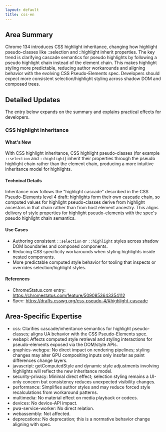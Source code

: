 ```yaml
---
layout: default
title: css-en
---
```


## Area Summary

Chrome 134 introduces CSS highlight inheritance, changing how highlight pseudo-classes like ::selection and ::highlight inherit properties. The key trend is clarifying cascade semantics for pseudo highlights by following a pseudo highlight chain instead of the element chain. This makes highlight styling more predictable, reducing author workarounds and aligning behavior with the evolving CSS Pseudo-Elements spec. Developers should expect more consistent selection/highlight styling across shadow DOM and composed trees.

## Detailed Updates

The entry below expands on the summary and explains practical effects for developers.

### CSS highlight inheritance

#### What's New
With CSS highlight inheritance, CSS highlight pseudo-classes (for example `::selection` and `::highlight`) inherit their properties through the pseudo highlight chain rather than the element chain, producing a more intuitive inheritance model for highlights.

#### Technical Details
Inheritance now follows the "highlight cascade" described in the CSS Pseudo-Elements level 4 draft: highlights form their own cascade chain, so computed values for highlight pseudo-classes derive from highlight ancestors in that chain rather than from host element ancestry. This aligns delivery of style properties for highlight pseudo-elements with the spec's pseudo highlight chain semantics.

#### Use Cases
- Authoring consistent `::selection` or `::highlight` styles across shadow DOM boundaries and composed components.
- Reducing CSS specificity workarounds when styling highlights inside nested components.
- More predictable computed style behavior for tooling that inspects or overrides selection/highlight styles.

#### References
- ChromeStatus.com entry: https://chromestatus.com/feature/5090853643354112
- Spec: https://drafts.csswg.org/css-pseudo-4/#highlight-cascade

## Area-Specific Expertise

- css: Clarifies cascade/inheritance semantics for highlight pseudo-classes; aligns UA behavior with the CSS Pseudo-Elements spec.
- webapi: Affects computed style retrieval and styling interactions for pseudo-elements exposed via the DOM/style APIs.
- graphics-webgpu: No direct impact on rendering pipelines; styling changes may alter GPU compositing inputs only insofar as paint differences change layers.
- javascript: getComputedStyle and dynamic style adjustments involving highlights will reflect the new inheritance model.
- security-privacy: Minimal direct effect; selection styling remains a UI-only concern but consistency reduces unexpected visibility changes.
- performance: Simplifies author styles and may reduce forced style recalculations from workaround patterns.
- multimedia: No material effect on media playback or codecs.
- devices: No device-API impact.
- pwa-service-worker: No direct relation.
- webassembly: Not affected.
- deprecations: No deprecation; this is a normative behavior change aligning with spec.
